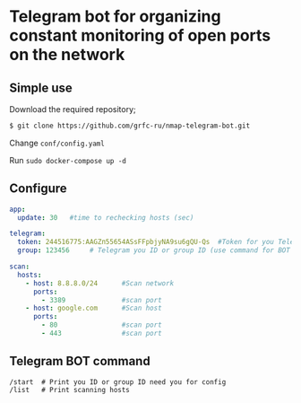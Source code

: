 # Telegram bot for organizing constant monitoring of open ports on the network

## Simple use
Download the required repository;

```bash
$ git clone https://github.com/grfc-ru/nmap-telegram-bot.git
```

Change `conf/config.yaml`

Run `sudo docker-compose up -d`

## Configure

```yaml
app:
  update: 30   #time to rechecking hosts (sec)

telegram:
  token: 244516775:AAGZп55654ASsFFpbjyNA9su6gQU-Qs  #Token for you Telegram BOT
  group: 123456     # Telegram you ID or group ID (use command for BOT /start

scan:
  hosts:
    - host: 8.8.8.0/24      #Scan network
      ports:
        - 3389              #scan port
    - host: google.com      #Scan host
      ports:
        - 80                #scan port
        - 443               #scan port
```

## Telegram BOT command
```
/start  # Print you ID or group ID need you for config
/list   # Print scanning hosts
```
